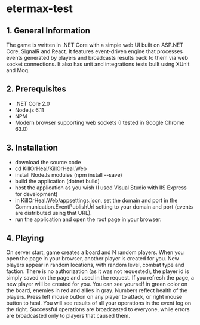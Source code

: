 # etermax-test

## 1. General Information

The game is written in .NET Core with a simple web UI built on ASP.NET Core, SignalR and React.
It features event-driven engine that processes events generated by players and broadcasts results back to them via web socket connections.
It also has unit and integrations tests built using XUnit and Moq.

## 2. Prerequisites

* .NET Core 2.0
* Node.js 6.11
* NPM
* Modern browser supporting web sockets (I tested in Google Chrome 63.0)

## 3. Installation

* download the source code
* cd KillOrHeal/KillOrHeal.Web
* install NodeJs modules (npm install --save)
* build the application (dotnet build)
* host the application as you wish (I used Visual Studio with IIS Express for development)
* in KillOrHeal.Web/appsettings.json, set the domain and port in the Communication.EventPublishUrl setting to your domain and port (events are distributed using that URL).
* run the application and open the root page in your browser.

## 4. Playing

On server start, game creates a board and N random players. When you open the page in your browser, another player is created for you. New players appear in random locations, with random level, combat type and faction.
There is no authorization (as it was not requested), the player id is simply saved on the page and used in the request. If you refresh the page, a new player will be created for you.
You can see yourself in green color on the board, enemies in red and allies in gray. Numbers reflect health of the players.
Press left mouse button on any player to attack, or right mouse button to heal. You will see results of all your operations in the event log on the right.
Successful operations are broadcasted to everyone, while errors are broadcasted only to players that caused them.
